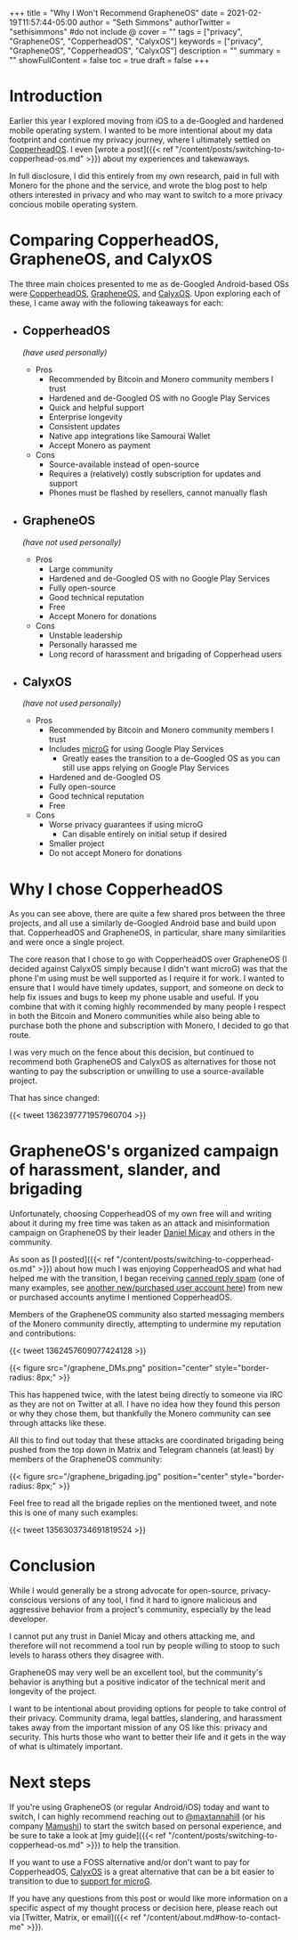 +++
title = "Why I Won't Recommend GrapheneOS"
date = 2021-02-19T11:57:44-05:00
author = "Seth Simmons"
authorTwitter = "sethisimmons" #do not include @
cover = ""
tags = ["privacy", "GrapheneOS", "CopperheadOS", "CalyxOS"]
keywords = ["privacy", "GrapheneOS", "CopperheadOS", "CalyxOS"]
description = ""
summary = ""
showFullContent = false
toc = true
draft = false
+++

# Introduction

Earlier this year I explored moving from iOS to a de-Googled and hardened mobile operating system. I wanted to be more intentional about my data footprint and continue my privacy journey, where I ultimately settled on [CopperheadOS](https://copperhead.co/android/). I even [wrote a post]({{< ref "/content/posts/switching-to-copperhead-os.md" >}}) about my experiences and takewaways.

In full disclosure, I did this entirely from my own research, paid in full with Monero for the phone and the service, and wrote the blog post to help others interested in privacy and who may want to switch to a more privacy concious mobile operating system.

# Comparing CopperheadOS, GrapheneOS, and CalyxOS

The three main choices presented to me as de-Googled Android-based OSs were [CopperheadOS](https://copperhead.co/), [GrapheneOS](https://grapheneos.org/), and [CalyxOS](https://calyxos.org/). Upon exploring each of these, I came away with the following takeaways for each:

- ## CopperheadOS
    _(have used personally)_
  - Pros
      - Recommended by Bitcoin and Monero community members I trust
      - Hardened and de-Googled OS with no Google Play Services
      - Quick and helpful support
      - Enterprise longevity
      - Consistent updates
      - Native app integrations like Samourai Wallet
      - Accept Monero as payment
  - Cons
      - Source-available instead of open-source
      - Requires a (relatively) costly subscription for updates and support
      - Phones must be flashed by resellers, cannot manually flash

- ## GrapheneOS
    _(have not used personally)_
  - Pros
      - Large community
      - Hardened and de-Googled OS with no Google Play Services
      - Fully open-source
      - Good technical reputation
      - Free
      - Accept Monero for donations
  - Cons
      - Unstable leadership
      - Personally harassed me
      - Long record of harassment and brigading of Copperhead users

- ## CalyxOS
    _(have not used personally)_
  - Pros
      - Recommended by Bitcoin and Monero community members I trust
      - Includes [microG](https://calyxos.org/features/microg/) for using Google Play Services
        - Greatly eases the transition to a de-Googled OS as you can still use apps relying on Google Play Services
      - Hardened and de-Googled OS
      - Fully open-source
      - Good technical reputation
      - Free
  - Cons
      - Worse privacy guarantees if using microG
        - Can disable entirely on initial setup if desired
      - Smaller project
      - Do not accept Monero for donations

# Why I chose CopperheadOS

As you can see above, there are quite a few shared pros between the three projects, and all use a similarly de-Googled Android base and build upon that. CopperheadOS and GrapheneOS, in particular, share many similarities and were once a single project.

The core reason that I chose to go with CopperheadOS over GrapheneOS (I decided against CalyxOS simply because I didn't want microG) was that the phone I'm using must be well supported as I require it for work. I wanted to ensure that I would have timely updates, support, and someone on deck to help fix issues and bugs to keep my phone usable and useful. If you combine that with it coming highly recommended by many people I respect in both the Bitcoin and Monero communities while also being able to purchase both the phone and subscription with Monero, I decided to go that route.

I was very much on the fence about this decision, but continued to recommend both GrapheneOS and CalyxOS as alternatives for those not wanting to pay the subscription or unwilling to use a source-available project.

That has since changed:

{{< tweet 1362397771957960704 >}}

# GrapheneOS's organized campaign of harassment, slander, and brigading

Unfortunately, choosing CopperheadOS of my own free will and writing about it during my free time was taken as an attack and misinformation campaign on GrapheneOS by their leader [Daniel Micay](https://tweet.lambda.dance/DanielMicay) and others in the community.

As soon as [I posted]({{< ref "/content/posts/switching-to-copperhead-os.md" >}}) about how much I was enjoying CopperheadOS and what had helped me with the transition, I began receiving [canned reply spam](https://twitter.com/anupritaisno1/status/1350497125021278208?s=20) (one of many examples, see [another new/purchased user account here](https://tweet.lambda.dance/twitty16553128)) from new or purchased accounts anytime I mentioned CopperheadOS.

Members of the GrapheneOS community also started messaging members of the Monero community directly, attempting to undermine my reputation and contributions:

{{< tweet 1362457609077424128 >}}

{{< figure src="/graphene_DMs.png" position="center" style="border-radius: 8px;" >}}

This has happened twice, with the latest being directly to someone via IRC as they are not on Twitter at all. I have no idea how they found this person or why they chose them, but thankfully the Monero community can see through attacks like these.

All this to find out today that these attacks are coordinated brigading being pushed from the top down in Matrix and Telegram channels (at least) by members of the GrapheneOS community:

{{< figure src="/graphene_brigading.jpg" position="center" style="border-radius: 8px;" >}}

Feel free to read all the brigade replies on the mentioned tweet, and note this is one of many such examples:

{{< tweet 1356303734691819524 >}}

# Conclusion

While I would generally be a strong advocate for open-source, privacy-conscious versions of any tool, I find it hard to ignore malicious and aggressive behavior from a project's community, especially by the lead developer.

I cannot put any trust in Daniel Micay and others attacking me, and therefore will not recommend a tool run by people willing to stoop to such levels to harass others they disagree with.

GrapheneOS may very well be an excellent tool, but the community's behavior is anything but a positive indicator of the technical merit and longevity of the project.

I want to be intentional about providing options for people to take control of their privacy. Community drama, legal battles, slandering, and harassment takes away from the important mission of any OS like this: privacy and security. This hurts those who want to better their life and it gets in the way of what is ultimately important.

# Next steps

If you're using GrapheneOS (or regular Android/iOS) today and want to switch, I can highly recommend reaching out to [@maxtannahill](https://twitter.com/maxtannahill) (or his company [Mamushi](https://mamushi.io/)) to start the switch based on personal experience, and be sure to take a look at [my guide]({{< ref "/content/posts/switching-to-copperhead-os.md" >}}) to help the transition.

If you want to use a FOSS alternative and/or don't want to pay for CopperheadOS, [CalyxOS](https://calyxos.org/) is a great alternative that can be a bit easier to transition to due to [support for microG](https://calyxos.org/features/microg/).

If you have any questions from this post or would like more information on a specific aspect of my thought process or decision here, please reach out via [Twitter, Matrix, or email]({{< ref "/content/about.md#how-to-contact-me" >}}).
